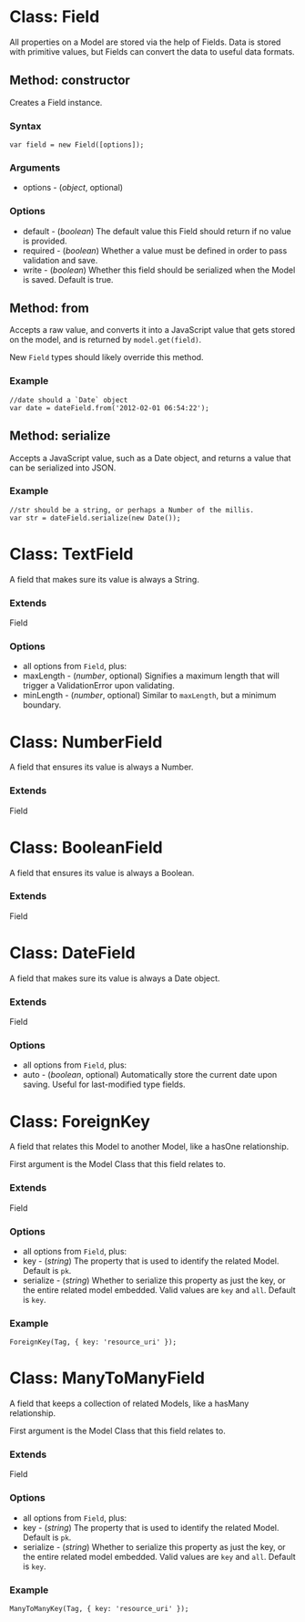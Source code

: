 # Class: Field

All properties on a Model are stored via the help of Fields. Data is
stored with primitive values, but Fields can convert the data to useful
data formats.

## Method: constructor

Creates a Field instance.

### Syntax

	var field = new Field([options]);

### Arguments

- options - (_object_, optional)

### Options

- default - (_boolean_) The default value this Field should return if no
  value is provided.
- required - (_boolean_) Whether a value must be defined in order to
  pass validation and save.
- write - (_boolean_) Whether this field should be serialized when the
  Model is saved. Default is true.

## Method: from

Accepts a raw value, and converts it into a JavaScript value that gets
stored on the model, and is returned by `model.get(field)`.

New `Field` types should likely override this method.

### Example

	//date should a `Date` object
	var date = dateField.from('2012-02-01 06:54:22');

## Method: serialize

Accepts a JavaScript value, such as a Date object, and returns a value
that can be serialized into JSON.

### Example
	
	//str should be a string, or perhaps a Number of the millis.
	var str = dateField.serialize(new Date());

# Class: TextField

A field that makes sure its value is always a String.

### Extends

Field

### Options

- all options from `Field`, plus:
- maxLength - (_number_, optional) Signifies a maximum length that will
  trigger a ValidationError upon validating.
- minLength - (_number_, optional) Similar to `maxLength`, but a minimum
  boundary.


# Class: NumberField

A field that ensures its value is always a Number.

### Extends

Field

# Class: BooleanField

A field that ensures its value is always a Boolean.

### Extends

Field

# Class: DateField

A field that makes sure its value is always a Date object.

### Extends

Field

### Options

- all options from `Field`, plus:
- auto - (_boolean_, optional) Automatically store the current date upon
  saving. Useful for last-modified type fields.

# Class: ForeignKey

A field that relates this Model to another Model, like a hasOne
relationship.

First argument is the Model Class that this field relates to.

### Extends

Field

### Options

- all options from `Field`, plus:
- key - (_string_) The property that is used to identify the related
  Model. Default is `pk`.
- serialize - (_string_) Whether to serialize this property as just the
  key, or the entire related model embedded. Valid values are `key` and
  `all`. Default is `key`.

### Example

	ForeignKey(Tag, { key: 'resource_uri' });

# Class: ManyToManyField

A field that keeps a collection of related Models, like a hasMany
relationship.

First argument is the Model Class that this field relates to.

### Extends

Field

### Options

- all options from `Field`, plus:
- key - (_string_) The property that is used to identify the related
  Model. Default is `pk`.
- serialize - (_string_) Whether to serialize this property as just the
  key, or the entire related model embedded. Valid values are `key` and
  `all`. Default is `key`.

### Example

	ManyToManyKey(Tag, { key: 'resource_uri' });
